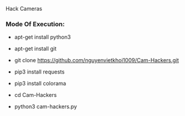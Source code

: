Hack Cameras

<h3> Mode Of Execution: </h3>

* apt-get install python3

* apt-get install git

* git clone https://github.com/nguyenvietkhoi1009/Cam-Hackers.git

* pip3 install requests

* pip3 install colorama

* cd Cam-Hackers

* python3 cam-hackers.py
